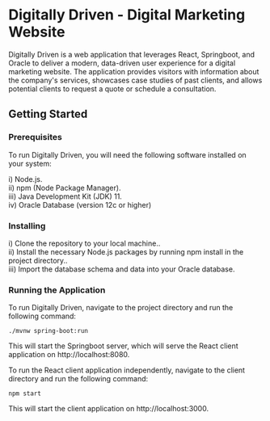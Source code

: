 # Digitally Driven - Digital Marketing Website

Digitally Driven is a web application that leverages React, Springboot, and Oracle to deliver a modern, data-driven user experience for a digital marketing website. The application provides visitors with information about the company's services, showcases case studies of past clients, and allows potential clients to request a quote or schedule a consultation.

## Getting Started
### Prerequisites

To run Digitally Driven, you will need the following software installed on your system:

i) Node.js.\
ii) npm (Node Package Manager).\
iii) Java Development Kit (JDK) 11.\
iv) Oracle Database (version 12c or higher)

### Installing

i) Clone the repository to your local machine..\
ii) Install the necessary Node.js packages by running npm install in the project directory..\
iii) Import the database schema and data into your Oracle database.

### Running the Application
To run Digitally Driven, navigate to the project directory and run the following command:

`./mvnw spring-boot:run`

This will start the Springboot server, which will serve the React client application on http://localhost:8080.


To run the React client application independently, navigate to the client directory and run the following command:

`npm start`

This will start the client application on http://localhost:3000.
